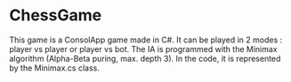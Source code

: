 # ChessGame
This game is a ConsolApp game made in C#. It can be played in 2 modes : player vs player or player vs bot.
The IA is programmed with the Minimax algorithm (Alpha-Beta puring, max. depth 3).
In the code, it is represented by the Minimax.cs class.
